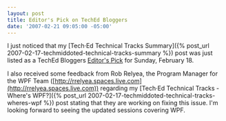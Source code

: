 ```yaml
---
layout: post
title: Editor's Pick on TechEd Bloggers
date: '2007-02-21 09:05:00 -05:00'
---
```


I just noticed that my [Tech·Ed Technical Tracks Summary]({% post_url 2007-02-17-techmiddoted-technical-tracks-summary %}) post was just listed as a TechEd Bloggers [Editor's Pick](http://techedbloggers.net/Editors_Picks.category) for Sunday, February 18.

I also received some feedback from Rob Relyea, the Program Manager for the WPF Team ([http://rrelyea.spaces.live.com](http://rrelyea.spaces.live.com)) regarding my [Tech·Ed Technical Tracks - Where's WPF?]({% post_url 2007-02-17-techmiddoted-technical-tracks-wheres-wpf %}) post stating that they are working on fixing this issue. I'm looking forward to seeing the updated sessions covering WPF.

